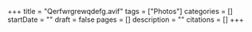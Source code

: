 +++
title = "Qerfwrgrewqdefg.avif"
tags = ["Photos"]
categories = []
startDate = ""
draft = false
pages = []
description = ""
citations = []
+++
